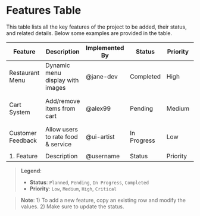 # Features Table

This table lists all the key features of the project to be added, their status, and related details. Below some examples are provided in the table.

| **Feature** | **Description** | **Implemented By** | **Status** | **Priority** | **Date Added** | **Notes** |
|-------------|-----------------|--------------------|------------|--------------|----------------|-----------|
| Restaurant Menu | Dynamic menu display with images | @jane-dev | Completed | High | 2025-05-07 | Needs category filters |
| Cart System | Add/remove items from cart | @alex99 | Pending | Medium | 2025-05-07 | Linked with menu system |
| Customer Feedback | Allow users to rate food & service | @ui-artist | In Progress | Low | 2025-05-07 | UI mockup ready |
|  |
| 1. Feature | Description | @username | Status | Priority | Date | Notes |

> **Legend**:  
> - **Status**: `Planned`, `Pending`, `In Progress`, `Completed`  
> - **Priority**: `Low`, `Medium`, `High`, `Critical`

> **Note**: 1) To add a new feature, copy an existing row and modify the values. 2) Make sure to update the status.
